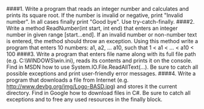 ####1. Write a program that reads an integer number and calculates and prints its square root. If the number is invalid or negative, print "Invalid number". In all cases finally print "Good bye". Use try-catch-finally.
####2. Write a method ReadNumber(int start, int end) that enters an integer number in given range [start…end]. If an invalid number or non-number text is entered, the method should throw an exception. Using this method write a program that enters 10 numbers:
  		a1, a2, … a10, such that 1 < a1 < … < a10 < 100
####3. Write a program that enters file name along with its full file path (e.g. C:\WINDOWS\win.ini), reads its contents and prints it on the console. Find in MSDN how to use System.IO.File.ReadAllText(…). Be sure to catch all possible exceptions and print user-friendly error messages.
####4. Write a program that downloads a file from Internet (e.g. http://www.devbg.org/img/Logo-BASD.jpg) and stores it the current directory. Find in Google how to download files in C#. Be sure to catch all exceptions and to free any used resources in the finally block.
